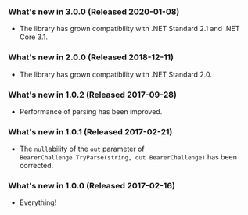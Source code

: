### What's new in 3.0.0 (Released 2020-01-08)

* The library has grown compatibility with .NET Standard 2.1 and .NET Core 3.1.

### What's new in 2.0.0 (Released 2018-12-11)

* The library has grown compatibility with .NET Standard 2.0.

### What's new in 1.0.2 (Released 2017-09-28)

* Performance of parsing has been improved.

### What's new in 1.0.1 (Released 2017-02-21)

* The `null`ability of the `out` parameter of `BearerChallenge.TryParse(string, out BearerChallenge)` has been corrected.

### What's new in 1.0.0 (Released 2017-02-16)

* Everything!

